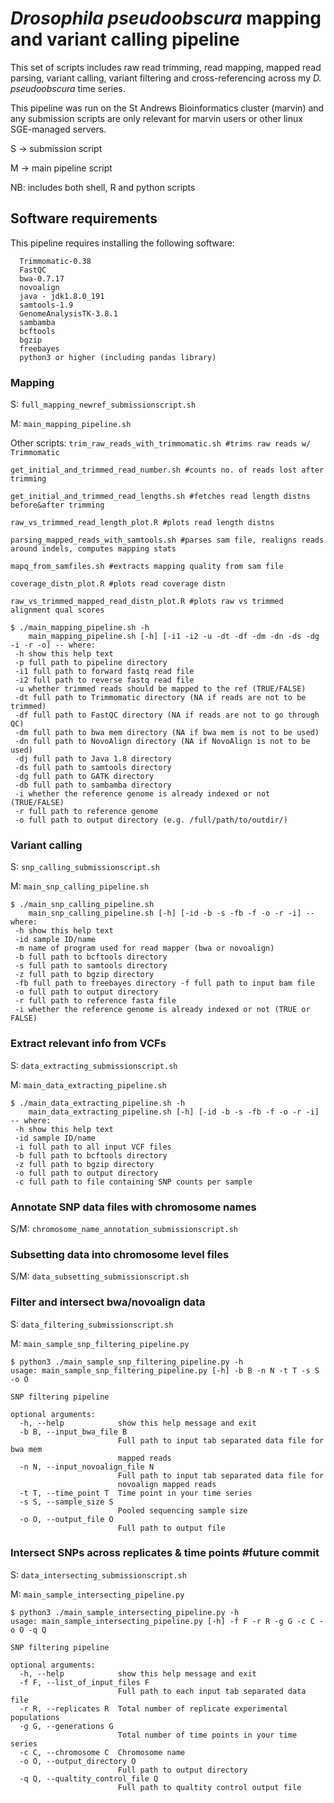 # <i>Drosophila pseudoobscura</i> mapping and variant calling pipeline

This set of scripts includes raw read trimming, read mapping, mapped read parsing, variant calling, variant filtering and cross-referencing across my <i>D. pseudoobscura</i> time series.

This pipeline was run on the St Andrews Bioinformatics cluster (marvin) and any submission scripts are only relevant for marvin users or other linux SGE-managed servers.

S -> submission script

M -> main pipeline script

NB: includes both shell, R and python scripts

## Software requirements

This pipeline requires installing the following software:
```
  Trimmomatic-0.38
  FastQC
  bwa-0.7.17
  novoalign
  java - jdk1.8.0_191
  samtools-1.9
  GenomeAnalysisTK-3.8.1
  sambamba
  bcftools
  bgzip
  freebayes
  python3 or higher (including pandas library)  
```

### Mapping

S: `full_mapping_newref_submissionscript.sh`

M: `main_mapping_pipeline.sh`

Other scripts: `trim_raw_reads_with_trimmomatic.sh #trims raw reads w/ Trimmomatic`

`get_initial_and_trimmed_read_number.sh #counts no. of reads lost after trimming`

`get_initial_and_trimmed_read_lengths.sh #fetches read length distns before&after trimming`

`raw_vs_trimmed_read_length_plot.R #plots read length distns`

`parsing_mapped_reads_with_samtools.sh #parses sam file, realigns reads around indels, computes mapping stats`

`mapq_from_samfiles.sh #extracts mapping quality from sam file`

`coverage_distn_plot.R #plots read coverage distn`

`raw_vs_trimmed_mapped_read_distn_plot.R #plots raw vs trimmed alignment qual scores`
```
$ ./main_mapping_pipeline.sh -h
    main_mapping_pipeline.sh [-h] [-i1 -i2 -u -dt -df -dm -dn -ds -dg -i -r -o] -- where:
 -h show this help text
 -p full path to pipeline directory
 -i1 full path to forward fastq read file
 -i2 full path to reverse fastq read file
 -u whether trimmed reads should be mapped to the ref (TRUE/FALSE)
 -dt full path to Trimmomatic directory (NA if reads are not to be trimmed)
 -df full path to FastQC directory (NA if reads are not to go through QC)
 -dm full path to bwa mem directory (NA if bwa mem is not to be used)
 -dn full path to NovoAlign directory (NA if NovoAlign is not to be used)
 -dj full path to Java 1.8 directory
 -ds full path to samtools directory
 -dg full path to GATK directory
 -db full path to sambamba directory
 -i whether the reference genome is already indexed or not (TRUE/FALSE)
 -r full path to reference genome
 -o full path to output directory (e.g. /full/path/to/outdir/)
```

### Variant calling

S: `snp_calling_submissionscript.sh`

M: `main_snp_calling_pipeline.sh`
```
$ ./main_snp_calling_pipeline.sh
    main_snp_calling_pipeline.sh [-h] [-id -b -s -fb -f -o -r -i] -- where:
 -h show this help text
 -id sample ID/name
 -m name of program used for read mapper (bwa or novoalign)
 -b full path to bcftools directory
 -s full path to samtools directory
 -z full path to bgzip directory
 -fb full path to freebayes directory -f full path to input bam file
 -o full path to output directory
 -r full path to reference fasta file
 -i whether the reference genome is already indexed or not (TRUE or FALSE)
```

### Extract relevant info from VCFs

S: `data_extracting_submissionscript.sh`

M: `main_data_extracting_pipeline.sh`
```
$ ./main_data_extracting_pipeline.sh -h
    main_data_extracting_pipeline.sh [-h] [-id -b -s -fb -f -o -r -i] -- where:
 -h show this help text
 -id sample ID/name
 -i full path to all input VCF files
 -b full path to bcftools directory
 -z full path to bgzip directory
 -o full path to output directory
 -c full path to file containing SNP counts per sample
```

### Annotate SNP data files with chromosome names

S/M: `chromosome_name_annotation_submissionscript.sh`

### Subsetting data into chromosome level files

S/M: `data_subsetting_submissionscript.sh`

### Filter and intersect bwa/novoalign data

S: `data_filtering_submissionscript.sh`

M: `main_sample_snp_filtering_pipeline.py`
```
$ python3 ./main_sample_snp_filtering_pipeline.py -h
usage: main_sample_snp_filtering_pipeline.py [-h] -b B -n N -t T -s S -o O

SNP filtering pipeline

optional arguments:
  -h, --help            show this help message and exit
  -b B, --input_bwa_file B
                        Full path to input tab separated data file for bwa mem
                        mapped reads
  -n N, --input_novoalign_file N
                        Full path to input tab separated data file for
                        novoalign mapped reads
  -t T, --time_point T  Time point in your time series
  -s S, --sample_size S
                        Pooled sequencing sample size
  -o O, --output_file O
                        Full path to output file
```
	
### Intersect SNPs across replicates & time points #future commit

S: `data_intersecting_submissionscript.sh`

M: `main_sample_intersecting_pipeline.py`
```
$ python3 ./main_sample_intersecting_pipeline.py -h
usage: main_sample_intersecting_pipeline.py [-h] -f F -r R -g G -c C -o O -q Q

SNP filtering pipeline

optional arguments:
  -h, --help            show this help message and exit
  -f F, --list_of_input_files F
                        Full path to each input tab separated data file
  -r R, --replicates R  Total number of replicate experimental populations
  -g G, --generations G
                        Total number of time points in your time series
  -c C, --chromosome C  Chromosome name
  -o O, --output_directory O
                        Full path to output directory
  -q Q, --qualtity_control_file Q
                        Full path to qualtity control output file
```

